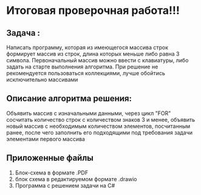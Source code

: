 # **Итоговая проверочная работа!!!**
## **Задача :**
Написать программу, которая из имеющегося массива строк формирует массив из строк, длина которых меньше либо равна 3 символа. Первоначальный массив можно ввести с клавиатуры, либо задать на старте выполнения алгоритма. При решение не рекомендуется пользоваться коллекциями, лучше обойтись исключительно массивами

## **Описание алгоритма решения:**
Объявить массив с изначальными данными, через цикл "FOR" сосчитать количество строк с количеством знаков 3 и менее, объявить новый массив с необходимым количеством элементов, посчитанным ранее, после чего заполнить его подходящими под требования задачи элементами первого массива

## **Приложенные файлы**
1. Блок-схема в формате .PDF
2. блок схема в редактируемом формате .drawio
3. Программа с решением задачи на C#
